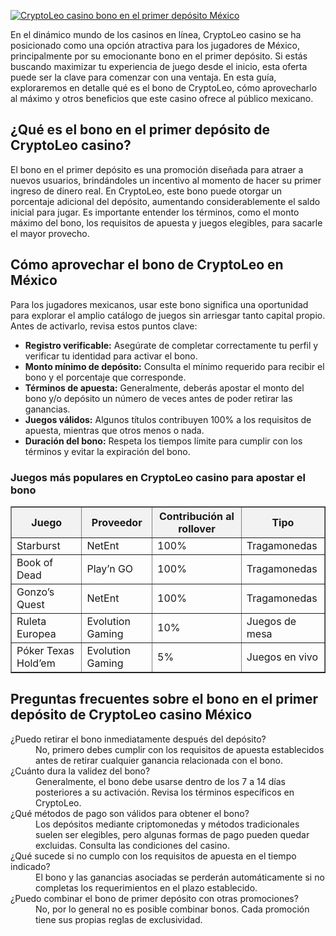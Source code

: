 [![CryptoLeo casino bono en el primer depósito México](https://123-caf.pages.dev/gitsignup.png)](https://vrmoo.ru/Bt82HjjY)

<p>En el dinámico mundo de los casinos en línea, CryptoLeo casino se ha posicionado como una opción atractiva para los jugadores de México, principalmente por su emocionante bono en el primer depósito. Si estás buscando maximizar tu experiencia de juego desde el inicio, esta oferta puede ser la clave para comenzar con una ventaja. En esta guía, exploraremos en detalle qué es el bono de CryptoLeo, cómo aprovecharlo al máximo y otros beneficios que este casino ofrece al público mexicano.</p>  <h2>¿Qué es el bono en el primer depósito de CryptoLeo casino?</h2> <p>El bono en el primer depósito es una promoción diseñada para atraer a nuevos usuarios, brindándoles un incentivo al momento de hacer su primer ingreso de dinero real. En CryptoLeo, este bono puede otorgar un porcentaje adicional del depósito, aumentando considerablemente el saldo inicial para jugar. Es importante entender los términos, como el monto máximo del bono, los requisitos de apuesta y juegos elegibles, para sacarle el mayor provecho.</p>  <h2>Cómo aprovechar el bono de CryptoLeo en México</h2> <p>Para los jugadores mexicanos, usar este bono significa una oportunidad para explorar el amplio catálogo de juegos sin arriesgar tanto capital propio. Antes de activarlo, revisa estos puntos clave:</p> <ul>   <li><strong>Registro verificable:</strong> Asegúrate de completar correctamente tu perfil y verificar tu identidad para activar el bono.</li>   <li><strong>Monto mínimo de depósito:</strong> Consulta el mínimo requerido para recibir el bono y el porcentaje que corresponde.</li>   <li><strong>Términos de apuesta:</strong> Generalmente, deberás apostar el monto del bono y/o depósito un número de veces antes de poder retirar las ganancias.</li>   <li><strong>Juegos válidos:</strong> Algunos títulos contribuyen 100% a los requisitos de apuesta, mientras que otros menos o nada.</li>   <li><strong>Duración del bono:</strong> Respeta los tiempos límite para cumplir con los términos y evitar la expiración del bono.</li> </ul>  <h3>Juegos más populares en CryptoLeo casino para apostar el bono</h3> <table border="1" cellpadding="5" cellspacing="0" style="border-collapse: collapse; width: 100%; max-width: 600px;">   <thead>     <tr style="background-color:#f2f2f2;">       <th>Juego</th>       <th>Proveedor</th>       <th>Contribución al rollover</th>       <th>Tipo</th>     </tr>   </thead>   <tbody>     <tr>       <td>Starburst</td>       <td>NetEnt</td>       <td>100%</td>       <td>Tragamonedas</td>     </tr>     <tr>       <td>Book of Dead</td>       <td>Play’n GO</td>       <td>100%</td>       <td>Tragamonedas</td>     </tr>     <tr>       <td>Gonzo’s Quest</td>       <td>NetEnt</td>       <td>100%</td>       <td>Tragamonedas</td>     </tr>     <tr>       <td>Ruleta Europea</td>       <td>Evolution Gaming</td>       <td>10%</td>       <td>Juegos de mesa</td>     </tr>     <tr>       <td>Póker Texas Hold’em</td>       <td>Evolution Gaming</td>       <td>5%</td>       <td>Juegos en vivo</td>     </tr>   </tbody> </table>  <h2>Preguntas frecuentes sobre el bono en el primer depósito de CryptoLeo casino México</h2> <dl>   <dt>¿Puedo retirar el bono inmediatamente después del depósito?</dt>   <dd>No, primero debes cumplir con los requisitos de apuesta establecidos antes de retirar cualquier ganancia relacionada con el bono.</dd>      <dt>¿Cuánto dura la validez del bono?</dt>   <dd>Generalmente, el bono debe usarse dentro de los 7 a 14 días posteriores a su activación. Revisa los términos específicos en CryptoLeo.</dd>      <dt>¿Qué métodos de pago son válidos para obtener el bono?</dt>   <dd>Los depósitos mediante criptomonedas y métodos tradicionales suelen ser elegibles, pero algunas formas de pago pueden quedar excluidas. Consulta las condiciones del casino.</dd>      <dt>¿Qué sucede si no cumplo con los requisitos de apuesta en el tiempo indicado?</dt>   <dd>El bono y las ganancias asociadas se perderán automáticamente si no completas los requerimientos en el plazo establecido.</dd>      <dt>¿Puedo combinar el bono de primer depósito con otras promociones?</dt>   <dd>No, por lo general no es posible combinar bonos. Cada promoción tiene sus propias reglas de exclusividad.</dd> </dl>